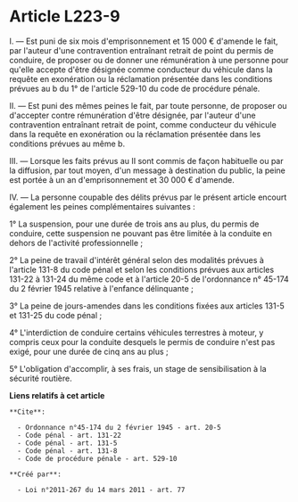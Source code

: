 # Article L223-9

I. ― Est puni de six mois d'emprisonnement et 15 000 € d'amende le fait, par l'auteur d'une contravention entraînant retrait
de point du permis de conduire, de proposer ou de donner une rémunération à une personne pour qu'elle accepte d'être désignée
comme conducteur du véhicule dans la requête en exonération ou la réclamation présentée dans les conditions prévues au b du
1° de l'article 529-10 du code de procédure pénale. 

II. ― Est puni des mêmes peines le fait, par toute personne, de proposer ou d'accepter contre rémunération d'être désignée,
par l'auteur d'une contravention entraînant retrait de point, comme conducteur du véhicule dans la requête en exonération ou
la réclamation présentée dans les conditions prévues au même b. 

III. ― Lorsque les faits prévus au II sont commis de façon habituelle ou par la diffusion, par tout moyen, d'un message à
destination du public, la peine est portée à un an d'emprisonnement et 30 000 € d'amende. 

IV. ― La personne coupable des délits prévus par le présent article encourt également les peines complémentaires suivantes : 

1° La suspension, pour une durée de trois ans au plus, du permis de conduire, cette suspension ne pouvant pas être limitée à
la conduite en dehors de l'activité professionnelle ; 

2° La peine de travail d'intérêt général selon des modalités prévues à l'article 131-8 du code pénal et selon les conditions
prévues aux articles 131-22 à 131-24 du même code et à l'article 20-5 de l'ordonnance n° 45-174 du 2 février 1945 relative à
l'enfance délinquante ; 

3° La peine de jours-amendes dans les conditions fixées aux articles 131-5 et 131-25 du code pénal ; 

4° L'interdiction de conduire certains véhicules terrestres à moteur, y compris ceux pour la conduite desquels le permis de
conduire n'est pas exigé, pour une durée de cinq ans au plus ; 

5° L'obligation d'accomplir, à ses frais, un stage de sensibilisation à la sécurité routière.

**Liens relatifs à cet article**

	**Cite**:

	  - Ordonnance n°45-174 du 2 février 1945 - art. 20-5
	  - Code pénal - art. 131-22
	  - Code pénal - art. 131-5
	  - Code pénal - art. 131-8
	  - Code de procédure pénale - art. 529-10

	**Créé par**:

	  - Loi n°2011-267 du 14 mars 2011 - art. 77
